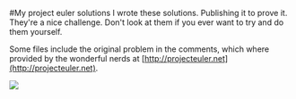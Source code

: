 #My project euler solutions
I wrote these solutions. Publishing it to prove it.
They're a nice challenge. Don't look at them if you ever want to try and do them yourself.

Some files include the original problem in the comments, which where provided by the wonderful nerds at [http://projecteuler.net](http://projecteuler.net).

![](https://projecteuler.net/profile/p.delasotta.png)
